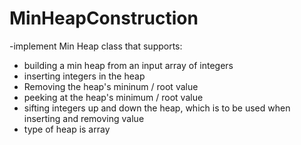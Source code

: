 # MinHeapConstruction 
-implement Min Heap class that supports:
  - building a min heap from an input array of integers
  - inserting integers in the heap
  - Removing the heap's  mininum / root value
  - peeking at the heap's minimum / root value
  - sifting integers up and down the heap, which is to be used when inserting and removing value
- type of heap is array
